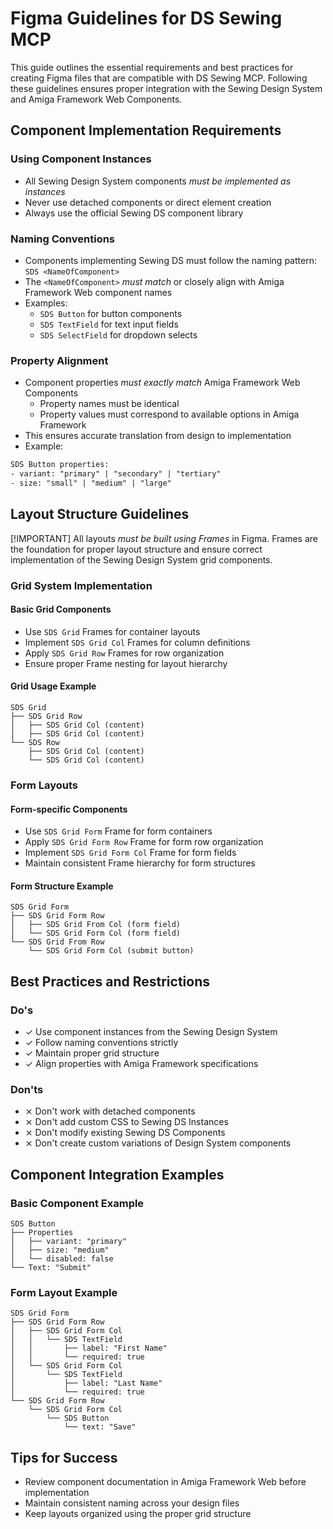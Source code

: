 # Figma Guidelines for DS Sewing MCP

This guide outlines the essential requirements and best practices for creating Figma files that are compatible with DS Sewing MCP. Following these guidelines ensures proper integration with the Sewing Design System and Amiga Framework Web Components.

## Component Implementation Requirements

### Using Component Instances

* All Sewing Design System components *must be implemented as instances*
* Never use detached components or direct element creation
* Always use the official Sewing DS component library

### Naming Conventions

* Components implementing Sewing DS must follow the naming pattern: `SDS <NameOfComponent>`
* The `<NameOfComponent>` *must match* or closely align with Amiga Framework Web component names
* Examples:
  * `SDS Button` for button components
  * `SDS TextField` for text input fields
  * `SDS SelectField` for dropdown selects

### Property Alignment

* Component properties *must exactly match* Amiga Framework Web Components
  * Property names must be identical
  * Property values must correspond to available options in Amiga Framework
* This ensures accurate translation from design to implementation
* Example:

```txt
SDS Button properties:
- variant: "primary" | "secondary" | "tertiary"
- size: "small" | "medium" | "large"
```

## Layout Structure Guidelines

[!IMPORTANT]
All layouts *must be built using Frames* in Figma. Frames are the foundation for proper layout structure and ensure correct implementation of the Sewing Design System grid components.

### Grid System Implementation

#### Basic Grid Components

* Use `SDS Grid` Frames for container layouts
* Implement `SDS Grid Col` Frames for column definitions
* Apply `SDS Grid Row` Frames for row organization
* Ensure proper Frame nesting for layout hierarchy

#### Grid Usage Example

```text
SDS Grid
├── SDS Grid Row
│   ├── SDS Grid Col (content)
│   ├── SDS Grid Col (content)
└── SDS Row
    ├── SDS Grid Col (content)
    └── SDS Grid Col (content)
```

### Form Layouts

#### Form-specific Components

* Use `SDS Grid Form` Frame for form containers
* Apply `SDS Grid Form Row` Frame for form row organization
* Implement `SDS Grid Form Col` Frame for form fields
* Maintain consistent Frame hierarchy for form structures

#### Form Structure Example

```text
SDS Grid Form
├── SDS Grid Form Row
│   ├── SDS Grid From Col (form field)
│   └── SDS Grid Form Col (form field)
└── SDS Grid From Row
    └── SDS Grid Form Col (submit button)
```

## Best Practices and Restrictions

### Do's

* ✓ Use component instances from the Sewing Design System
* ✓ Follow naming conventions strictly
* ✓ Maintain proper grid structure
* ✓ Align properties with Amiga Framework specifications

### Don'ts

* ⨯ Don't work with detached components
* ⨯ Don't add custom CSS to Sewing DS Instances
* ⨯ Don't modify existing Sewing DS Components
* ⨯ Don't create custom variations of Design System components

## Component Integration Examples

### Basic Component Example

```text
SDS Button
├── Properties
│   ├── variant: "primary"
│   ├── size: "medium"
│   └── disabled: false
└── Text: "Submit"
```

### Form Layout Example

```text
SDS Grid Form
├── SDS Grid Form Row
│   ├── SDS Grid Form Col
│   │   └── SDS TextField
│   │       ├── label: "First Name"
│   │       └── required: true
│   └── SDS Grid Form Col 
│       └── SDS TextField
│           ├── label: "Last Name"
│           └── required: true
└── SDS Grid Form Row
    └── SDS Grid Form Col
        └── SDS Button
            └── text: "Save"
```

## Tips for Success

* Review component documentation in Amiga Framework Web before implementation
* Maintain consistent naming across your design files
* Keep layouts organized using the proper grid structure
